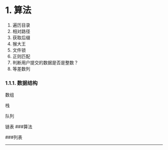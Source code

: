 # 1. 算法

1. 遍历目录
2. 相对路径
3. 获取后缀
4. 猴大王
5. 文件锁
6. 正则匹配
7. 判断用户提交的数据是否是整数？
8. 等差数列

### 1.1.1. 数据结构

数组

栈

队列

链表
###算法

###列表

-----